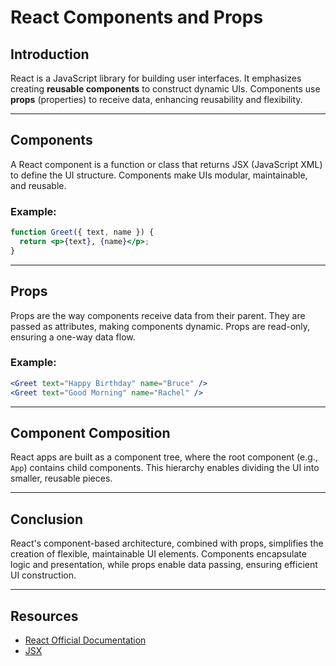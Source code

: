 # React Components and Props

## Introduction
React is a JavaScript library for building user interfaces. It emphasizes creating **reusable components** to construct dynamic UIs. Components use **props** (properties) to receive data, enhancing reusability and flexibility.

---

## Components
A React component is a function or class that returns JSX (JavaScript XML) to define the UI structure. Components make UIs modular, maintainable, and reusable.

### Example:
```jsx
function Greet({ text, name }) {
  return <p>{text}, {name}</p>;
}
```

---

## Props
Props are the way components receive data from their parent. They are passed as attributes, making components dynamic. Props are read-only, ensuring a one-way data flow.

### Example:
```jsx
<Greet text="Happy Birthday" name="Bruce" />
<Greet text="Good Morning" name="Rachel" />
```

---

## Component Composition
React apps are built as a component tree, where the root component (e.g., `App`) contains child components. This hierarchy enables dividing the UI into smaller, reusable pieces.

---

## Conclusion
React's component-based architecture, combined with props, simplifies the creation of flexible, maintainable UI elements. Components encapsulate logic and presentation, while props enable data passing, ensuring efficient UI construction.

---

## Resources
- [React Official Documentation](https://reactjs.org/docs/components-and-props.html)
- [JSX](https://reactjs.org/docs/introducing-jsx.html)
